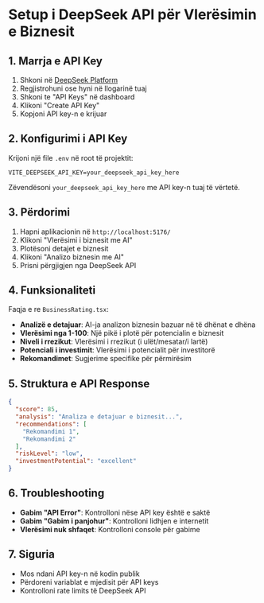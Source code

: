 # Setup i DeepSeek API për Vlerësimin e Biznesit

## 1. Marrja e API Key

1. Shkoni në [DeepSeek Platform](https://platform.deepseek.com/)
2. Regjistrohuni ose hyni në llogarinë tuaj
3. Shkoni te "API Keys" në dashboard
4. Klikoni "Create API Key"
5. Kopjoni API key-n e krijuar

## 2. Konfigurimi i API Key

Krijoni një file `.env` në root të projektit:

```env
VITE_DEEPSEEK_API_KEY=your_deepseek_api_key_here
```

Zëvendësoni `your_deepseek_api_key_here` me API key-n tuaj të vërtetë.

## 3. Përdorimi

1. Hapni aplikacionin në `http://localhost:5176/`
2. Klikoni "Vlerësimi i biznesit me AI"
3. Plotësoni detajet e biznesit
4. Klikoni "Analizo biznesin me AI"
5. Prisni përgjigjen nga DeepSeek API

## 4. Funksionaliteti

Faqja e re `BusinessRating.tsx`:

- **Analizë e detajuar**: AI-ja analizon biznesin bazuar në të dhënat e dhëna
- **Vlerësimi nga 1-100**: Një pikë i plotë për potencialin e biznesit
- **Niveli i rrezikut**: Vlerësimi i rrezikut (i ulët/mesatar/i lartë)
- **Potenciali i investimit**: Vlerësimi i potencialit për investitorë
- **Rekomandimet**: Sugjerime specifike për përmirësim

## 5. Struktura e API Response

```json
{
  "score": 85,
  "analysis": "Analiza e detajuar e biznesit...",
  "recommendations": [
    "Rekomandimi 1",
    "Rekomandimi 2"
  ],
  "riskLevel": "low",
  "investmentPotential": "excellent"
}
```

## 6. Troubleshooting

- **Gabim "API Error"**: Kontrolloni nëse API key është e saktë
- **Gabim "Gabim i panjohur"**: Kontrolloni lidhjen e internetit
- **Vlerësimi nuk shfaqet**: Kontrolloni console për gabime

## 7. Siguria

- Mos ndani API key-n në kodin publik
- Përdoreni variablat e mjedisit për API keys
- Kontrolloni rate limits të DeepSeek API 